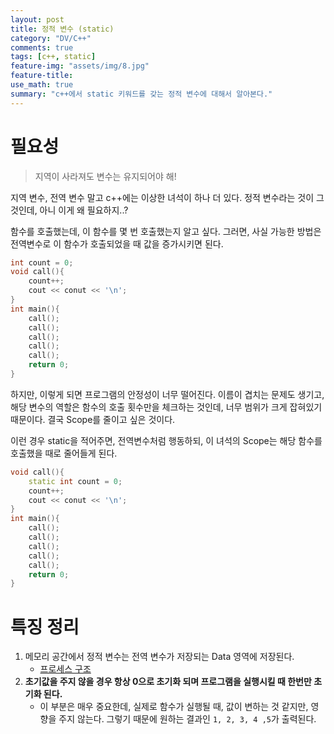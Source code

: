 ```yaml
---
layout: post
title: 정적 변수 (static)
category: "DV/C++"
comments: true
tags: [c++, static]
feature-img: "assets/img/8.jpg"
feature-title:
use_math: true
summary: "c++에서 static 키워드를 갖는 정적 변수에 대해서 알아본다."
---
```


# 필요성

> 지역이 사라져도 변수는 유지되어야 해!

지역 변수, 전역 변수 말고 c++에는 이상한 녀석이 하나 더 있다. 정적 변수라는 것이 그것인데, 아니 이게 왜 필요하지..?

함수를 호출했는데, 이 함수를 몇 번 호출했는지 알고 싶다. 그러면, 사실 가능한 방법은 전역변수로 이 함수가 호출되었을 때 값을 증가시키면 된다.

```c++
int count = 0;
void call(){
    count++;
    cout << conut << '\n';
}
int main(){
    call();
    call();
    call();
    call();
    call();
    return 0;
}
```

하지만, 이렇게 되면 프로그램의 안정성이 너무 떨어진다. 이름이 겹치는 문제도 생기고, 해당 변수의 역할은 함수의 호출 횟수만을 체크하는 것인데, 너무 범위가 크게 잡혀있기 때문이다. 결국 Scope를 줄이고 싶은 것이다.

이런 경우 static을 적어주면, 전역변수처럼 행동하되, 이 녀석의 Scope는 해당 함수를 호출했을 때로 줄어들게 된다.

```c++
void call(){
    static int count = 0;
    count++;
    cout << conut << '\n';
}
int main(){
    call();
    call();
    call();
    call();
    call();
    return 0;
}
```

# 특징 정리

1. 메모리 공간에서 정적 변수는 전역 변수가 저장되는 Data 영역에 저장된다.
   - [프로세스 구조](https://wansook0316.github.io/cs/os/2020/04/01/운영체제-정리-05-운영체제-프로세스-관리.html)
2. **초기값을 주지 않을 경우 항상 0으로 초기화 되며 프로그램을 실행시킬 때 한번만 초기화 된다.**
   - 이 부분은 매우 중요한데, 실제로 함수가 실행될 때, 값이 변하는 것 같지만, 영향을 주지 않는다. 그렇기 때문에 원하는 결과인 `1, 2, 3, 4 ,5`가 출력된다.
